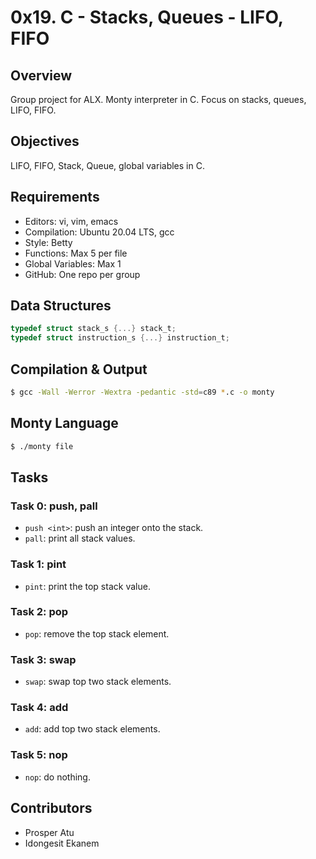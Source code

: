 # 0x19. C - Stacks, Queues - LIFO, FIFO

## Overview
Group project for ALX. Monty interpreter in C. Focus on stacks, queues, LIFO, FIFO.

## Objectives
LIFO, FIFO, Stack, Queue, global variables in C.

## Requirements
- Editors: vi, vim, emacs
- Compilation: Ubuntu 20.04 LTS, gcc
- Style: Betty
- Functions: Max 5 per file
- Global Variables: Max 1
- GitHub: One repo per group

## Data Structures
```c
typedef struct stack_s {...} stack_t;
typedef struct instruction_s {...} instruction_t;
```

## Compilation & Output
```bash
$ gcc -Wall -Werror -Wextra -pedantic -std=c89 *.c -o monty
```

## Monty Language
```bash
$ ./monty file
```

## Tasks

### Task 0: push, pall
- `push <int>`: push an integer onto the stack.
- `pall`: print all stack values.

### Task 1: pint
- `pint`: print the top stack value.

### Task 2: pop
- `pop`: remove the top stack element.

### Task 3: swap
- `swap`: swap top two stack elements.

### Task 4: add
- `add`: add top two stack elements.

### Task 5: nop
- `nop`: do nothing.


## Contributors
- Prosper Atu
- Idongesit Ekanem
